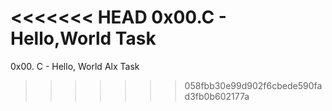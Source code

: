 <<<<<<< HEAD
0x00.C - Hello,World Task
=======
0x00. C - Hello, World Alx Task
>>>>>>> 058fbb30e99d902f6cbede590fad3fb0b602177a
